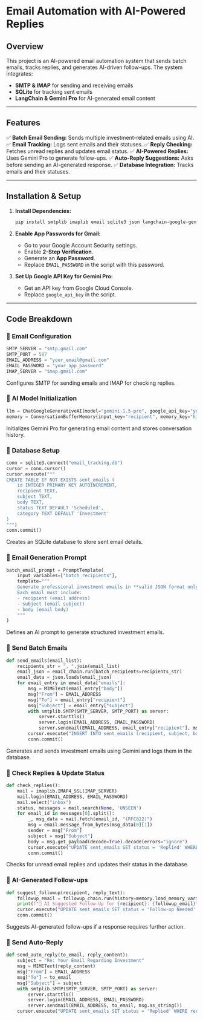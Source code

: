 # Email Automation with AI-Powered Replies

## Overview
This project is an AI-powered email automation system that sends batch emails, tracks replies, and generates AI-driven follow-ups. The system integrates:
- **SMTP & IMAP** for sending and receiving emails
- **SQLite** for tracking sent emails
- **LangChain & Gemini Pro** for AI-generated email content

---

## Features
✅ **Batch Email Sending:** Sends multiple investment-related emails using AI.
✅ **Email Tracking:** Logs sent emails and their statuses.
✅ **Reply Checking:** Fetches unread replies and updates email status.
✅ **AI-Powered Replies:** Uses Gemini Pro to generate follow-ups.
✅ **Auto-Reply Suggestions:** Asks before sending an AI-generated response.
✅ **Database Integration:** Tracks emails and their statuses.

---

## Installation & Setup
1. **Install Dependencies:**
   ```bash
   pip install smtplib imaplib email sqlite3 json langchain-google-genai
   ```
2. **Enable App Passwords for Gmail:**
   - Go to your Google Account Security settings.
   - Enable **2-Step Verification**.
   - Generate an **App Password**.
   - Replace `EMAIL_PASSWORD` in the script with this password.

3. **Set Up Google API Key for Gemini Pro:**
   - Get an API key from Google Cloud Console.
   - Replace `google_api_key` in the script.

---

## Code Breakdown

### 🔹 **Email Configuration**
```python
SMTP_SERVER = "smtp.gmail.com"
SMTP_PORT = 587
EMAIL_ADDRESS = "your_email@gmail.com"
EMAIL_PASSWORD = "your_app_password"
IMAP_SERVER = "imap.gmail.com"
```
Configures SMTP for sending emails and IMAP for checking replies.

### 🔹 **AI Model Initialization**
```python
llm = ChatGoogleGenerativeAI(model="gemini-1.5-pro", google_api_key="your_api_key")
memory = ConversationBufferMemory(input_key="recipient", memory_key="history")
```
Initializes Gemini Pro for generating email content and stores conversation history.

### 🔹 **Database Setup**
```python
conn = sqlite3.connect("email_tracking.db")
cursor = conn.cursor()
cursor.execute("""
CREATE TABLE IF NOT EXISTS sent_emails (
    id INTEGER PRIMARY KEY AUTOINCREMENT,
    recipient TEXT,
    subject TEXT,
    body TEXT,
    status TEXT DEFAULT 'Scheduled',
    category TEXT DEFAULT 'Investment'
)
""")
conn.commit()
```
Creates an SQLite database to store sent email details.

### 🔹 **Email Generation Prompt**
```python
batch_email_prompt = PromptTemplate(
    input_variables=["batch_recipients"],
    template="""
    Generate professional investment emails in **valid JSON format only**.
    Each email must include:
    - recipient (email address)
    - subject (email subject)
    - body (email body)
    """
)
```
Defines an AI prompt to generate structured investment emails.

### 🔹 **Send Batch Emails**
```python
def send_emails(email_list):
    recipients_str = ", ".join(email_list)
    email_json = email_chain.run(batch_recipients=recipients_str)
    email_data = json.loads(email_json)
    for email_entry in email_data["emails"]:
        msg = MIMEText(email_entry["body"])
        msg["From"] = EMAIL_ADDRESS
        msg["To"] = email_entry["recipient"]
        msg["Subject"] = email_entry["subject"]
        with smtplib.SMTP(SMTP_SERVER, SMTP_PORT) as server:
            server.starttls()
            server.login(EMAIL_ADDRESS, EMAIL_PASSWORD)
            server.sendmail(EMAIL_ADDRESS, email_entry["recipient"], msg.as_string())
        cursor.execute("INSERT INTO sent_emails (recipient, subject, body, status) VALUES (?, ?, ?, 'Sent')", (email_entry["recipient"], email_entry["subject"], email_entry["body"]))
        conn.commit()
```
Generates and sends investment emails using Gemini and logs them in the database.

### 🔹 **Check Replies & Update Status**
```python
def check_replies():
    mail = imaplib.IMAP4_SSL(IMAP_SERVER)
    mail.login(EMAIL_ADDRESS, EMAIL_PASSWORD)
    mail.select("inbox")
    status, messages = mail.search(None, 'UNSEEN')
    for email_id in messages[0].split():
        _, msg_data = mail.fetch(email_id, "(RFC822)")
        msg = email.message_from_bytes(msg_data[0][1])
        sender = msg["From"]
        subject = msg["Subject"]
        body = msg.get_payload(decode=True).decode(errors="ignore")
        cursor.execute("UPDATE sent_emails SET status = 'Replied' WHERE recipient = ?", (sender,))
        conn.commit()
```
Checks for unread email replies and updates their status in the database.

### 🔹 **AI-Generated Follow-ups**
```python
def suggest_followup(recipient, reply_text):
    followup_email = followup_chain.run(history=memory.load_memory_variables({}), reply=reply_text)
    print(f"🤖 AI Suggested Follow-Up for {recipient}: {followup_email}")
    cursor.execute("UPDATE sent_emails SET status = 'Follow-up Needed' WHERE recipient = ?", (recipient,))
    conn.commit()
```
Suggests AI-generated follow-ups if a response requires further action.

### 🔹 **Send Auto-Reply**
```python
def send_auto_reply(to_email, reply_content):
    subject = "Re: Your Email Regarding Investment"
    msg = MIMEText(reply_content)
    msg["From"] = EMAIL_ADDRESS
    msg["To"] = to_email
    msg["Subject"] = subject
    with smtplib.SMTP(SMTP_SERVER, SMTP_PORT) as server:
        server.starttls()
        server.login(EMAIL_ADDRESS, EMAIL_PASSWORD)
        server.sendmail(EMAIL_ADDRESS, to_email, msg.as_string())
    cursor.execute("UPDATE sent_emails SET status = 'Replied' WHERE recipient = ?", (to